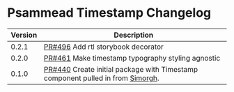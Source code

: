 # Psammead Timestamp Changelog

<!-- prettier-ignore -->
| Version | Description |
|---------|-------------|
| 0.2.1 | [PR#496](https://github.com/bbc/psammead/pull/496) Add rtl storybook decorator |
| 0.2.0 | [PR#461](https://github.com/bbc/psammead/pull/461) Make timestamp typography styling agnostic |
| 0.1.0   | [PR#440](https://github.com/bbc/psammead/pull/440) Create initial package with Timestamp component pulled in from [Simorgh](https://github.com/BBC-News/simorgh). |
